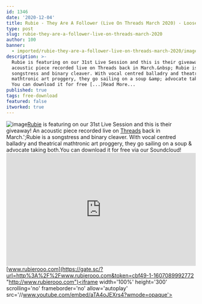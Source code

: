 ```yaml
---
id: 1346
date: '2020-12-04'
title: Rubie - They Are A Follower (Live On Threads March 2020) - Loose Lips
type: post
slug: rubie-they-are-a-follower-live-on-threads-march-2020
author: 100
banner:
  - imported/rubie-they-are-a-follower-live-on-threads-march-2020/image1346.jpeg
description: >-
  Rubie is featuring on our 31st Live Session and this is their giveaway! An
  acoustic piece recorded live on Threads back in March.&nbsp; Rubie is a
  songstress and binary cleaver. With vocal centred balladry and theatrical
  mathtronic art proggery, they go sailing on a soup &amp; advocate taking both.
  You can download it for free [...]Read More...
published: true
tags: free-download
featured: false
itworked: true
---
```

![image](../imported/rubie-they-are-a-follower-live-on-threads-march-2020/image1346.jpeg)[Rubie](http://www.rubierooo.com) is featuring on our 31st Live Session and this is their giveaway! An acoustic piece recorded live on [Threads](https://threadsradio.com/) back in March.';Rubie is a songstress and binary cleaver. With vocal centred balladry and theatrical mathtronic art proggery, they go sailing on a soup & advocate taking both.You can download it for free via our Soundcloud!<iframe width='100%' height='300' scrolling='no' frameborder='no' allow='autoplay' src='https://w.soundcloud.com/player/?url=https%3A//api.soundcloud.com/tracks/941326471&color=%23ff5500&auto_play=false&hide_related=false&show_comments=true&show_user=true&show_reposts=false&show_teaser=true'></iframe>[www.rubierooo.com](https://gate.sc/?url=http%3A%2F%2Fwww.rubierooo.com&token=cbf49-1-1607089992772 "http://www.rubierooo.com")<iframe width='100%' height='300' scrolling='no' frameborder='no' allow='autoplay' src='//www.youtube.com/embed/aTA4oJEXrs4?wmode=opaque'></iframe>